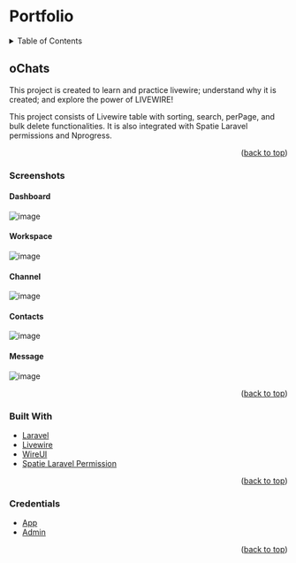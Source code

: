 # Portfolio

<div id="top"></div>

<!-- TABLE OF CONTENTS -->
<details>
  <summary>Table of Contents</summary>
  <ol>
    <li>
      <a href="#ochats-project">oChats</a>
      <ul>
        <li><a href="#ochats-about-the-project">About The Project</a></li>
        <li><a href="#ochats-screenshots">Screenshots</a></li>
        <li><a href="#ochats-built-with">Built With</a></li>
        <li><a href="#ochats-credentials">Credentials</a></li>
      </ul>
    </li>
    <li>
      <a href="#usm-project">Ubuntu Social Media</a>
      <ul>
        <li><a href="#usm-about-the-project">About The Project</a></li>
        <li><a href="#usm-screenshots">Screenshots</a></li>
        <li><a href="#usm-built-with">Built With</a></li>
        <li><a href="#usm-credentials">Credentials</a></li>
      </ul>
    </li>
    <li>
      <a href="#laundyking-project">Laundry King</a>
      <ul>
        <li><a href="#laundryking-about-the-project">About The Project</a></li>
        <li><a href="#laundryking-screenshots">Screenshots</a></li>
        <li><a href="#laundryking-built-with">Built With</a></li>
        <li><a href="#laundryking-credentials">Credentials</a></li>
      </ul>
    </li>
    <li>
      <a href="#hylawallet-project">HYLA Wallet</a>
      <ul>
        <li><a href="#hylawallet-about-the-project">About The Project</a></li>
        <li><a href="#hylawallet-screenshots">Screenshots</a></li>
        <li><a href="#hylawallet-built-with">Built With</a></li>
        <li><a href="#hylawallet-credentials">Credentials</a></li>
      </ul>
    </li>
    <li>
      <a href="#ipay-project">iPay</a>
      <ul>
        <li><a href="#ipay-about-the-project">About The Project</a></li>
        <li><a href="#ipay-screenshots">Screenshots</a></li>
        <li><a href="#ipay-built-with">Built With</a></li>
        <li><a href="#ipay-credentials">Credentials</a></li>
      </ul>
    </li>
  </ol>
</details>

<!-- OCHATS ABOUT THE PROJECT -->
## oChats

This project is created to learn and practice livewire; understand why it is created; and explore the power of LIVEWIRE!

This project consists of Livewire table with sorting, search, perPage, and bulk delete functionalities.
It is also integrated with Spatie Laravel permissions and Nprogress.

<p align="right">(<a href="#top">back to top</a>)</p>


### Screenshots

#### Dashboard
![image](https://github.com/user-attachments/assets/ed69a01f-2e15-4753-b75c-995982269e55)
#### Workspace
![image](https://github.com/user-attachments/assets/9ee4b62a-50c0-4bf0-8968-53499afa3677)
#### Channel
![image](https://github.com/user-attachments/assets/0f45d270-c658-4741-936b-92d8ba3ad530)
#### Contacts
![image](https://github.com/user-attachments/assets/01feac3e-b67e-40c6-869e-44734668e712)
#### Message
![image](https://github.com/user-attachments/assets/02ffc2fc-eef1-44b7-b514-e82a4f213458)

<p align="right">(<a href="#top">back to top</a>)</p>


### Built With

* [Laravel](https://laravel.com/)
* [Livewire](https://laravel-livewire.com/)
* [WireUI](https://livewire-wireui.com/)
* [Spatie Laravel Permission](https://spatie.be/docs/laravel-permission/v5/introduction)

<p align="right">(<a href="#top">back to top</a>)</p>


### Credentials

* [App](https://app.ochats.io/)
* [Admin](https://app.ochats.io/admin-login/)

<p align="right">(<a href="#top">back to top</a>)</p>
